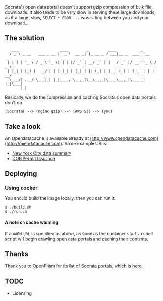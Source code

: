 Socrata's open data portal doesn't support gzip compression of bulk file
downloads.  It also tends to be very slow in serving these large downloads, as
if a large, slow, `SELECT * FROM ...` was sitting between you and your
download...

## The solution

```
   ___                   ____        _         ____           _
  / _ \ _ __   ___ _ __ |  _ \  __ _| |_ __ _ / ___|__ _  ___| |__   ___
 | | | | '_ \ / _ \ '_ \| | | |/ _` | __/ _` | |   / _` |/ __| '_ \ / _ \
 | |_| | |_) |  __/ | | | |_| | (_| | || (_| | |__| (_| | (__| | | |  __/
  \___/| .__/ \___|_| |_|____/ \__,_|\__\__,_|\____\__,_|\___|_| |_|\___|
       |_|
```

Basically, we do the compression and caching Socrata's open data portals don't
do.

```
(Socrata) --> (nginx gzip) --> (AWS S3) --> (you)
```

## Take a look

An Opendatacache is available already at
[http://www.opendatacache.com](http://opendatacache.com).  Some example URLs:

* [New York City data summary](http://www.opendatacache.com/data.cityofnewyork.us/data.json)
* [DOB Permit Issuance](http://www.opendatacache.com/data.cityofnewyork.us/api/views/td5q-ry6d/rows.csv)

## Deploying

### Using docker

You should build the image locally, then you can run it:

    $ ./build.sh
    $ ./run.sh

#### A note on cache warming

If a `WARM_URL` is specified as above, as soon as the container starts a shell
script will begin crawling open data portals and caching their contents.

## Thanks

Thank you to [OpenPrism](https://github.com/tlevine/openprism) for its list of
Socrata portals, which is
[here](https://github.com/tlevine/openprism/blob/gh-pages/src/index.js#L24).

## TODO

* Licensing
